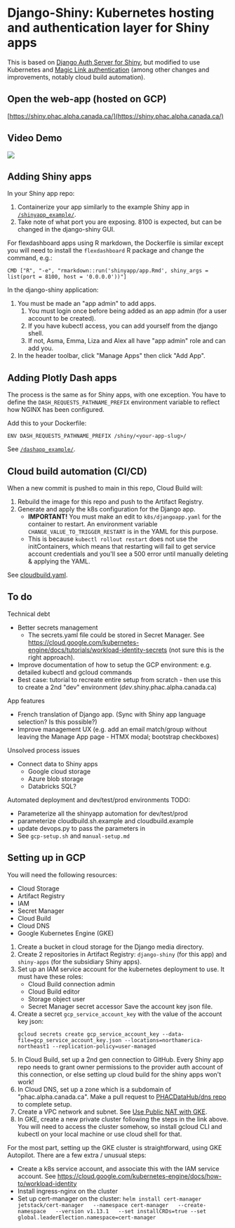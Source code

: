 # Django-Shiny: Kubernetes hosting and authentication layer for Shiny apps

This is based on [Django Auth Server for Shiny](https://pawamoy.github.io/posts/django-auth-server-for-shiny/), but modified to use Kubernetes and [Magic Link authentication](https://github.com/pyepye/django-magiclink) (among other changes and improvements, notably cloud build automation).

## Open the web-app (hosted on GCP)

[https://shiny.phac.alpha.canada.ca/](https://shiny.phac.alpha.canada.ca/)

## Video Demo

[<img src="https://github-production-user-asset-6210df.s3.amazonaws.com/367922/276718725-1b6f1333-5e35-4999-9b34-1f33b7531761.png">](https://www.youtube.com/watch?v=O-p3oKCu4rg)

## Adding Shiny apps

In your Shiny app repo:
1. Containerize your app similarly to the example Shiny app in [`/shinyapp_example/`](https://github.com/PHACDataHub/django-shiny/tree/main/shinyapp_example/wastewater).
2. Take note of what port you are exposing. 8100 is expected, but can be changed in the django-shiny GUI.

For flexdashboard apps using R markdown, the Dockerfile is similar except you will need to install the `flexdashboard` R package and change the command, e.g.:
```
CMD ["R", "-e", "rmarkdown::run('shinyapp/app.Rmd', shiny_args = list(port = 8100, host = '0.0.0.0'))"]
```

In the django-shiny application:
1. You must be made an "app admin" to add apps.
   1. You must login once before being added as an app admin (for a user account to be created).
   2. If you have kubectl access, you can add yourself from the django shell.
   3. If not, Asma, Emma, Liza and Alex all have "app admin" role and can add you.
2. In the header toolbar, click "Manage Apps" then click "Add App".

## Adding Plotly Dash apps

The process is the same as for Shiny apps, with one exception. You have to define the `DASH_REQUESTS_PATHNAME_PREFIX` environment variable to reflect how NGINX has been configured.

Add this to your Dockerfile:
```
ENV DASH_REQUESTS_PATHNAME_PREFIX /shiny/<your-app-slug>/
```
See [`/dashapp_example/`](https://github.com/PHACDataHub/django-shiny/tree/main/dashapp_example/dash-example).
  
## Cloud build automation (CI/CD)

When a new commit is pushed to main in this repo, Cloud Build will:
1. Rebuild the image for this repo and push to the Artifact Registry.
2. Generate and apply the k8s configuration for the Django app.
   * **IMPORTANT!** You must make an edit to `k8s/djangoapp.yaml` for the container to restart. An environment variable `CHANGE_VALUE_TO_TRIGGER_RESTART` is in the YAML for this purpose.
   * This is because `kubectl rollout restart` does not use the initContainers, which means that restarting will fail to get service account credentials and you'll see a 500 error until manually deleting & applying the YAML.

See [cloudbuild.yaml](https://github.com/PHACDataHub/django-shiny/blob/main/cloudbuild.yaml).

## To do

Technical debt
- Better secrets management
  - The secrets.yaml file could be stored in Secret Manager. See https://cloud.google.com/kubernetes-engine/docs/tutorials/workload-identity-secrets (not sure this is the right approach).
- Improve documentation of how to setup the GCP environment: e.g. detailed kubectl and gcloud commands
- Best case: tutorial to recreate entire setup from scratch - then use this to create a 2nd "dev" environment (*dev*.shiny.phac.alpha.canada.ca)

App features
- French translation of Django app. (Sync with Shiny app language selection? Is this possible?)
- Improve management UX (e.g. add an email match/group without leaving the Manage App page - HTMX modal; bootstrap checkboxes)

Unsolved process issues
- Connect data to Shiny apps
  - Google cloud storage
  - Azure blob storage
  - Databricks SQL?

Automated deployment and dev/test/prod environments
TODO:
- Parameterize all the shinyapp automation for dev/test/prod
 - parameterize cloudbuild.sh.example and cloudbuild.example
 - update devops.py to pass the parameters in
- See `gcp-setup.sh` and `manual-setup.md`

## Setting up in GCP

You will need the following resources:
* Cloud Storage
* Artifact Registry
* IAM
* Secret Manager
* Cloud Build
* Cloud DNS
* Google Kubernetes Engine (GKE)

1. Create a bucket in cloud storage for the Django media directory.
2. Create 2 repositories in Artifact Registry: `django-shiny` (for this app) and `shiny-apps` (for the subsidiary Shiny apps).
3. Set up an IAM service account for the kubernetes deployment to use. It must have these roles:
   * Cloud Build connection admin
   * Cloud Build editor
   * Storage object user
   * Secret Manager secret accessor
   Save the account key json file.
4. Create a secret `gcp_service_account_key` with the value of the account key json:
   ```
   gcloud secrets create gcp_service_account_key --data-file=gcp_service_account_key.json --locations=northamerica-northeast1 --replication-policy=user-managed
   ```
5. In Cloud Build, set up a 2nd gen connection to GitHub. Every Shiny app repo needs to grant owner permissions to the provider auth account of this connection, or else setting up cloud build for the shiny apps won't work!
6. In Cloud DNS, set up a zone which is a subdomain of "phac.alpha.canada.ca". Make a pull request to [PHACDataHub/dns repo](https://github.com/PHACDataHub/dns) to complete setup.
7. Create a VPC network and subnet. See [Use Public NAT with GKE](https://cloud.google.com/nat/docs/gke-example).
8. In GKE, create a new private cluster following the steps in the link above. You will need to access the cluster somehow, so install gcloud CLI and kubectl on your local machine or use cloud shell for that.

For the most part, setting up the GKE cluster is straightforward, using GKE Autopilot. There are a few extra / unusual steps:

* Create a k8s service account, and associate this with the IAM service account. See https://cloud.google.com/kubernetes-engine/docs/how-to/workload-identity
* Install ingress-nginx on the cluster
* Set up cert-manager on the cluster: `helm install cert-manager jetstack/cert-manager   --namespace cert-manager   --create-namespace   --version v1.13.1   --set installCRDs=true --set global.leaderElection.namespace=cert-manager`
